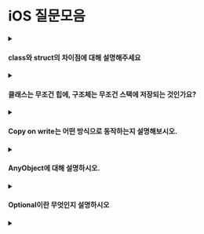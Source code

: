 # iOS 질문모음

<details>
<summary><h4>class와 struct의 차이점에 대해 설명해주세요</h4></summary>
<div markdown="1">  

클래스는 참조타입, 구조체는 값타입으로 모든 경우에 그런것은 아니지만 클래스는 주로 힙에, 구조체는 스택에 저장됩니다. 클래스 같은경우는 ARC로 참조 카운트를 관리하고 상속이 가능하다는 특징이 있습니다. 
클래스는 참조타입이기 때문에 다른 변수에 기존에 있던 인스턴스를 할당하게 되면 하나의 변수에서 프로퍼티를 수정했을때 다른 변수로 조회해도 변경되어있는 것을 확인할 수 있고, 구조체는 다른변수에 할당하면 복사가 일어나기 때문에 다른변수에서 프로퍼티를 수정해도 기존변수에는 변화가 일어나지 않습니다.
클래스는 주로 힙에, 구조체는 주로 스택에 저장된다는 특징 때문에 비용은 클래스가 더 많이 듭니다. 스택같은경우는 컴파일타임에 언제 할당되고 해제되는 지를 미리 알고있고 스레드마다 스택을 따로 가지고 있기 때문에 동기화의 비용도 들지 않습니다. 하지만 힙은 참조에 대한 계산도 해주어야하고 동기화도 고려해야하므로 비용이 더 들게됩니다.

</details>

<details>
<summary><h4>클래스는 무조건 힙에, 구조체는 무조건 스택에 저장되는 것인가요?</h4></summary>
<div markdown="1">  

코딩을 하다보면 클래스안에 구조체 프로퍼티가 있거나, 구조체 안에 클래스 프로퍼티가 존재하게 되는 경우가 있습니다.
클래스안에 구조체 프로퍼티가 존재하는 경우에는 클래스가 메모리에서 해제되기 전에 구조체가 해제되지 않도록 값타입도 힙에 저장하게 됩니다.

</details>

<details>
<summary><h4>Copy on write는 어떤 방식으로 동작하는지 설명해보시오.</h4></summary>
<div markdown="1">  

Copy On Write는 값타입의 데이터를 다른 변수에 할당했을때 바로 복사가 이루어지지 않고 데이터의 변경일어났을 때 복사가 일어나게 됩니다. 

</details>

<details>
<summary><h4>AnyObject에 대해 설명하시오.</h4></summary>
<div markdown="1">  

AnyObject는 모든 클래스 타입의 인스턴스를 나타내는 프로토콜입니다. 모든 클래스가 AnyObject 프로토콜 암시적으로 준수하게 됩니다.

</details>

<details>
<summary><h4>Optional이란 무엇인지 설명하시오</h4></summary>
<div markdown="1">  

Optional이란 스위프트에서 값이 있을 수도 있고, 없을수도 있다 라는 것을 표현하기 위해서 사용하는 것입니다. 변수의 타입 뒤에 `?`를 붙여서 표현합니다. 옵셔널 타입을 선언함으로써 값이 없다라는 의미인 `nil`을 변수에 넣어줄 수 있게 됩니다.

또 Optional로 선언된 변수들은 값이 있는 것인지, nil인 것인지 wrap되어서 보르는 상태가 됩니다. 실제로 옵셔널 변수를 그냥 출력해보면 value가 있다고 하더라고 value가 바로 출력되지 않고 Optional로 감싸져 있는 형태로 출력됩니다. 이 wrapping되어있는것을 사용하기 위해서는 Unwrapping이라는 과정이 필요하게 됩니다.


</details>




<details>
<summary><h4></h4></summary>
<div markdown="1">  
</details>
